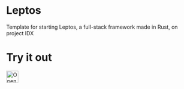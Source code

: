 # Leptos
Template for starting Leptos, a full-stack framework made in Rust, on project IDX

# Try it out
<a href="https://idx.google.com/new?template=https://github.com/project-idx/community-templates/tree/main/leptos">
  <picture>
    <source
      media="(prefers-color-scheme: dark)"
      srcset="https://cdn.idx.dev/btn/open_dark_32.svg">
    <source
      media="(prefers-color-scheme: light)"
      srcset="https://cdn.idx.dev/btn/open_light_32.svg">
    <img
      height="32"
      alt="Open in IDX"
      src="https://cdn.idx.dev/btn/open_purple_32.svg">
  </picture>
</a>

